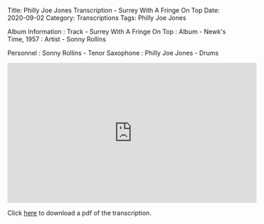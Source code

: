 Title: Philly Joe Jones Transcription - Surrey With A Fringe On Top
Date: 2020-09-02 
Category: Transcriptions
Tags: Philly Joe Jones

Album Information
: Track - Surrey With A Fringe On Top
: Album - Newk's Time, 1957 
: Artist - Sonny Rollins

Personnel
: Sonny Rollins - Tenor Saxophone
: Philly Joe Jones - Drums

<iframe width="560" height="315" src="https://www.youtube.com/embed/BEahLwK_3zQ" frameborder="0" allow="accelerometer; autoplay; clipboard-write; encrypted-media; gyroscope; picture-in-picture" allowfullscreen></iframe>

Click <a href="{attach}/pdfs/the_surrey_with_a_fringe_on_top.pdf" target="_blank">here</a> to download a pdf of the transcription.